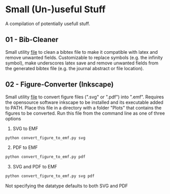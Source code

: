 ﻿# Small (Un-)useful Stuff

A compilation of potentially usefull stuff.

## 01 - Bib-Cleaner

Small utility [file](https://github.com/NiklasPauk/Small_Useful_Stuff/blob/main/01_Bibtex_Cleaner/bib_cleaner.py) to clean a bibtex file to make it compatible with latex and remove unwanted fields. Customizable to replace symbols (e.g. the infinity symbol), make underscores latex save and remove unwanted fields from the generated bibtex file (e.g. the journal abstract or file location).


## 02 - Figure-Converter (Inkscape)

Small utility [file](https://github.com/NiklasPauk/Small_Useful_Stuff/blob/main/02_Figure_Converter/convert_figure_to_emf.py) to convert figure files (".svg" or ".pdf") into ".emf". Requires the opensource software inkscape to be installed and its executable added to PATH. Place this file in a directory with a folder "Plots" that contains the figures to be converted. Run this file from the command line as one of three options
1. SVG to EMF
```sh
python convert_figure_to_emf.py svg
```
2. PDF to EMF
```sh
python convert_figure_to_emf.py pdf
```
3. SVG and PDF to EMF
```sh
python convert_figure_to_emf.py svg pdf
```
Not specifying the datatype defaults to both SVG and PDF
